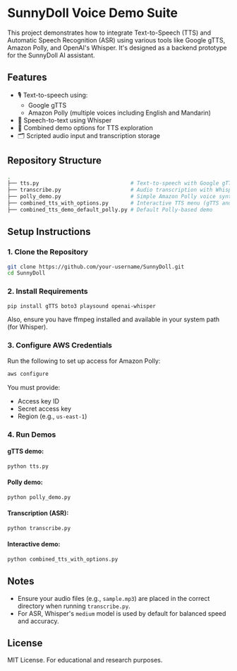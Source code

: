 # SunnyDoll Voice Demo Suite

This project demonstrates how to integrate Text-to-Speech (TTS) and Automatic Speech Recognition (ASR) using various tools like Google gTTS, Amazon Polly, and OpenAI's Whisper. It's designed as a backend prototype for the SunnyDoll AI assistant.

## Features

- 🎙️ Text-to-speech using:
  - Google gTTS
  - Amazon Polly (multiple voices including English and Mandarin)
- 🧠 Speech-to-text using Whisper
- 🔁 Combined demo options for TTS exploration
- 🗂️ Scripted audio input and transcription storage

## Repository Structure

```bash
.
├── tts.py                             # Text-to-speech with Google gTTS
├── transcribe.py                      # Audio transcription with Whisper
├── polly_demo.py                      # Simple Amazon Polly voice synthesis
├── combined_tts_with_options.py       # Interactive TTS menu (gTTS and Polly)
├── combined_tts_demo_default_polly.py # Default Polly-based demo
```

## Setup Instructions

### 1. Clone the Repository
```bash
git clone https://github.com/your-username/SunnyDoll.git
cd SunnyDoll
```

### 2. Install Requirements
```bash
pip install gTTS boto3 playsound openai-whisper
```

Also, ensure you have ffmpeg installed and available in your system path (for Whisper).

### 3. Configure AWS Credentials
Run the following to set up access for Amazon Polly:

```bash
aws configure
```

You must provide:
- Access key ID
- Secret access key
- Region (e.g., `us-east-1`)

### 4. Run Demos

#### gTTS demo:
```bash
python tts.py
```

#### Polly demo:
```bash
python polly_demo.py
```

#### Transcription (ASR):
```bash
python transcribe.py
```

#### Interactive demo:
```bash
python combined_tts_with_options.py
```

## Notes

- Ensure your audio files (e.g., `sample.mp3`) are placed in the correct directory when running `transcribe.py`.
- For ASR, Whisper's `medium` model is used by default for balanced speed and accuracy.

## License

MIT License. For educational and research purposes.
